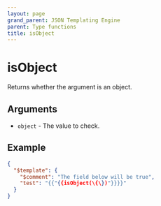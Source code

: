 ```yaml
---
layout: page
grand_parent: JSON Templating Engine
parent: Type functions
title: isObject
---
```


# isObject

Returns whether the argument is an object.
## Arguments

- `object` - The value to check.

## Example

```json
{
  "$template": {
    "$comment": "The field below will be true",
    "test": "{{"{{isObject(\{\})"}}}}"
  }
}
```

